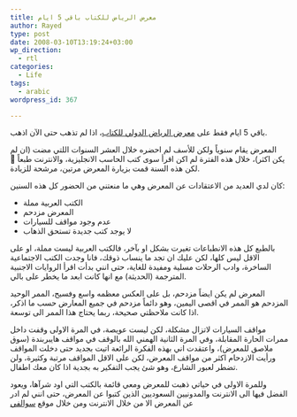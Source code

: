 ```yaml
---
title: معرض الرياض للكتاب باقي 5 ايام
author: Rayed
type: post
date: 2008-03-10T13:19:24+03:00
wp_direction:
  - rtl
categories:
  - Life
tags:
  - arabic
wordpress_id: 367

---
```

<p>باقي 5 ايام فقط على <a href="http://www.riyadhbookfair.org.sa/">معرض الرياض الدولي للكتاب</a>، اذا لم تذهب حتى الآن اذهب.</p>
<p>المعرض يقام سنوياً ولكن للأسف لم احضره خلال العشر السنوات اللتي مضت (ان لم يكن اكثر)، خلال هذه الفترة لم اكن اقرأ سوى كتب الحاسب الانجليزية، والانترنت طبعاً 🙂 لكن هذه السنة قمت بزيارة المعرض مرتين، مرشحة للزيادة.</p>
<p>كان لدي العديد من الاعتقادات عن المعرض وهي ما منعتني من الحضور كل هذه السنين:</p>
<ul>
<li>الكتب العربية مملة</li>
<li>المعرض مزدحم</li>
<li>عدم وجود مواقف للسيارات</li>
<li>لا يوجد كتب جديدة تستحق الذهاب</li>
</ul>
<p>بالطبع كل هذه الانطباعات تغيرت بشكل او بآخر، فالكتب العربية ليست مملة، او على الاقل ليس كلها، لكن عليك ان تجد ما ينساب ذوقك، فانا وجدت الكتب الاجتماعية الساخرة، وادب الرحلات مسلية ومفيدة للغاية، حتى انني بدأت اقرأ الروايات الاجنبية المترجمة (الحديثة) مع انها كانت ابعد ما يخطر على بالي.</p>
<p>المعرض لم يكن ايضاً مزدحم، بل على العكس معظمه واسع وفسيح، الممر الوحيد المزدحم هو الممر في اقصى اليمين، وهو دائماً مزدحم في جميع المعارض حسب ما اذكر، اذا كانت ملاحظتي صحيحة، ربما يحتاج هذا الممر الى توسعة.</p>
<p>مواقف السيارات لاتزال مشكلة، لكن ليست عويصة، في المرة الاولى وقفت داخل ممرات الحارة المقابلة، وفي المرة الثانية الهمني الله بالوقف في مواقف هايبربندة (سوق ملاصق للمعرض)، واعتقدت اني بهذه الفكرة الرائعة اتيت بجديد حتى دخلت المواقف ورأيت الازدحام اكثر من مواقف المعرض، لكن على الاقل المواقف مرتبة وكثيرة، ولن تضطر لعبور الشارع، وهو شئ يجب التفكير به بجدية اذا كان معك اطفال.</p>
<p>وللمرة الاولى في حياتي ذهبت للمعرض ومعي قائمة بالكتب التي اود شرآها، ويعود الفضل فيها الى الانترنت والمدونيين السعوديين الذين كتبوا عن المعرض، حتى انني لم ادر عن المعرض الا من خلال الانترنت ومن خلال موقع <a href="http://www.swalfy.com/mss/index.php/232">سوالفي</a></p>

